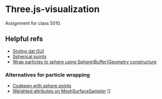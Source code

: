 # Three.js-visualization
Assignment for class 5010.

## Helpful refs
- [Styling dat GUI](https://stackoverflow.com/a/25716044/1446598)
- [Spherical points](https://medium.com/@joshmarinacci/quaternions-are-spooky-3a228444956d)
- [Wrap particles to sphere using Sphere(Buffer)Geometry constructure](https://stackoverflow.com/a/49394724/1446598)
### Alternatives for particle wrapping 
- [Codepen with sphere points](https://codepen.io/karolpodlesny/pen/BNJmKQ)
- [Weighted attributes on MeshSurfaceSampler](https://threejs.org/docs/#examples/en/math/MeshSurfaceSampler)
[]